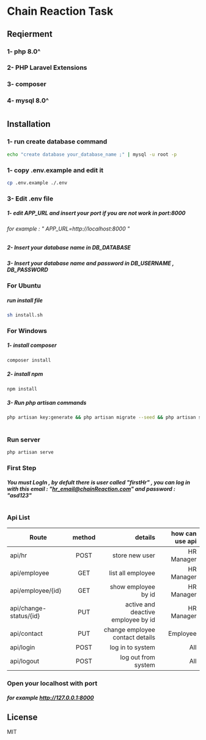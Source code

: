 # Chain Reaction Task

## Reqierment

### 1- php 8.0^

### 2- PHP Laravel Extensions

### 3- composer 

### 4- mysql 8.0^ 

#
## Installation 


### 1- run create database command 
```sh
echo "create database your_database_name ;" | mysql -u root -p 
```
### 1- copy .env.example and edit it 
```sh
cp .env.example ./.env
```
### 3- Edit .env  file


##### 1- edit APP_URL and insert your port if you are not work in port:8000
###### for example : " APP_URL=http://localhost:8000 "

##### 2- Insert your database name in DB_DATABASE

##### 3- Insert your database name and password in DB_USERNAME , DB_PASSWORD


### For Ubuntu 

##### run install file 

```sh
sh install.sh 
```
### For Windows  


##### 1- install composer  

```sh
composer install
```

##### 2- install npm  
```sh
npm install
```

##### 3- Run php artisan commands 

```sh
php artisan key:generate && php artisan migrate --seed && php artisan storage:link 
```
#
### Run server 

```sh
php artisan serve 
```

### First Step
##### You must LogIn , by defult there is user called "firstHr" , you can log in with this email : "hr_email@chainReaction.com" and password : "asd123"
#
#
#

### Api List

| Route        | method           | details  |how can use api  |
| ------------- |:-------------:| -----------------:|-----------------:|
| api/hr      | POST | store new user |HR Manager|
| api/employee      | GET      |list all employee |HR Manager|
| api/employee/{id} | GET      |    show employee by id |HR Manager|
| api/change-status/{id} | PUT      |    active and deactive employee by id |HR Manager |
| api/contact | PUT      |    change employee contact details  |Employee|
| api/login | POST      |    log in to system  |All|
| api/logout | POST      |log out from system |All|

### Open your localhost with port

##### for example http://127.0.0.1:8000

## License

MIT

